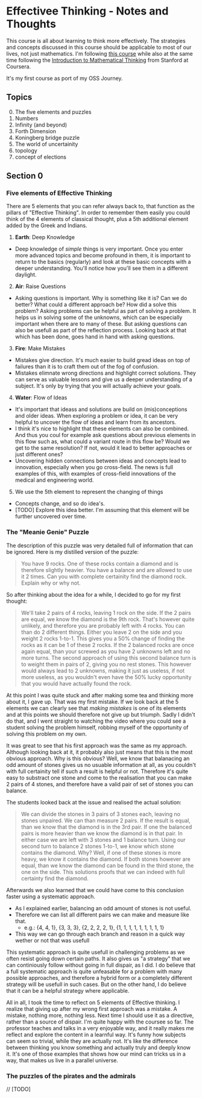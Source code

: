 # Effectivee Thinking - Notes and Thoughts

This course is all about learning to think more effectively. The strategies and concepts discussed in this course should be applicable to most of our lives, not just mathematics.
I'm following [this course](https://courses.edx.org/courses/UTAustinX/UT.9.01x/1T2014) while also at the same time following the [Introduction to Mathematical Thinking](https://www.coursera.org/course/maththink) from Stanford at Coursera.

It's my first course as port of my OSS Journey.

## Topics

0. The five elements and puzzles
1. Numbers
2. Infinity (and beyond)
3. Forth Dimension
4. Koningberg bridge puzzle
5. The world of uncertainity
6. topology
7. concept of elections

## Section 0

### Five elements of Effective Thinking

There are 5 elements that you can refer always back to, that function as the pillars of "Effective Thinking".
In order to remember them easily you could think of the 4 elements of classical thought, plus a 5th additional element added by the Greek and Indians.

1. **Earth**: Deep Knowledge
  + Deep knowledge of _simple_ things is very important. Once you enter more advanced topics and become profound in them, it is important to return to the basics (regularly) and look at these basic concepts with a deeper understanding. You'll notice how you'll see them in a different daylight.
2. **Air**: Raise Questions
  + Asking questions is important. Why is something like it is? Can we do better? What could a different approach be? How did a solve this problem? Asking problems can be helpful as part of solving a problem. It helps us in solving some of the unknowns, which can be especially important when there are to many of these. But asking questions can also be usefull as part of the reflection process. Looking back at that which has been done, goes hand in hand with asking questions.
3. **Fire**: Make Mistakes
  + Mistakes give direction. It's much easier to build gread ideas on top of failures than it is to craft them out of the fog of confusion.
  + Mistakes elimnate wrong directions and highlight correct solutions. They can serve as valuable lessons and give us a deeper understanding of a subject. It's only by trying that you will actually achieve your goals.
4. **Water**: Flow of Ideas
  + It's important that ideass and solutions are build on (mis)conceptions and older ideas. When exploring a problem or idea, it can be very helpful to uncover the flow of ideas and learn from its ancestors.
  + I think it's nice to highlight that these elements can also be combined. And thus you coul for example ask questions about previous elements in this flow such as, what could a variant route in this flow be? Would we get to the same resolution? If not, would it lead to better approaches or just different ones?
  + Uncovering hidden connections between ideas and concepts lead to innovation, especially when you go cross-field. The news is full examples of this, with examples of cross-field innovations of the medical and engineering world.
5. We use the 5th element to represent the changing of things
  + Concepts change, and so do idea's.
  + [TODO] Explore this idea better. I'm assuming that this element will be further uncovered over time.

### The "Meanie Genie" Puzzle

The description of this puzzle was very detailed full of information that can be ignored. Here is my distilled version of the puzzle:

> You have 9 rocks. One of these rocks contain a diamond and is therefore slightly heavier. You have a balance and are allowed to use it 2 times. Can you with complete certainity find the diamond rock. Explain why or why not.

So after thinking about the idea for a while, I decided to go for my first thought:

  > We'll take 2 pairs of 4 rocks, leaving 1 rock on the side. If the 2 pairs are equal, we know the diamond is the 9th rock. That's however quite unlikely, and therefore you are probably left with 4 rocks. You can than do 2 different things. Either you leave 2 on the side and you weight 2 rocks 1-to-1. This gives you a 50% change of finding the rocks as it can be 1 of these 2 rocks. If the 2 balanced rocks are once again equal, than your screwed as you have 2 unknowns left and no more turns. The second approach of using this second balance turn is to weight them in pairs of 2, giving you no rest stones. This however would always lead to 2 unknowns, making it just as useless, if not more useless, as you wouldn't even have the 50% lucky opportunity that you would have actually found the rock.

At this point I was quite stuck and after making some tea and thinking more about it, I gave up. That was my first mistake. If we look back at the 5 elements we can clearly see that _making mistakes_ is one of its elements and at this points we should therefore not give up but triumph. Sadly I didn't do that, and I went straight to watching the video where you could see a student solving the problem himself, robbing myself of the opportunity of solving this problem on my own.

It was great to see that his first approach was the same as my approach. Although looking back at it, it probably also just means that this is the most obvious approach. Why is this obvious? Well, we know that balanacing an odd amount of stones gives us no usuable information at all, as you couldn't with full certainity tell if such a result is helpful or not. Therefore it's quite easy to substract one stone and come to the realisation that you can make 2 pairs of 4 stones, and therefore have a valid pair of set of stones you can balance.

The students looked back at the issue and realised the actual solution:

> We can divide the stones in 3 pairs of 3 stones each, leaving no stones unpaired. We can than measure 2 pairs. If the result is equal, than we know that the diamond is in the 3rd pair. If one the balanced pairs is more heavier than we know the diamond is in that pair. In either case we are left with 3 stones and 1 balance turn. Using our second turn to balance 2 stones 1-to-1, we know which stone contains the diamond. Why? Well, if one of these stones is more heavy, we know it contains the diamond. If both stones however are equal, than we know the diamond can be found in the third stone, the one on the side. This solutions proofs that we can indeed with full certainty find the diamond.

Afterwards we also learned that we could have come to this conclusion faster using a systematic approach.

+ As I explained earlier, balancing an odd amount of stones is not useful.
+ Therefore we can list all different pairs we can make and measure like that.
  + e.g.: {4, 4, 1}, {3, 3, 3}, {2, 2, 2, 2, 1}, {1, 1, 1, 1, 1, 1, 1, 1, 1}
+ This way we can go through each branch and reason in a quick way wether or not that was usefull

This systematic approach is quite usefull in challenging problems as we often resist going down certain paths. It also gives us "a strategy" that we can continiously follow without going in full dispair, as I did. I do believe that a full systematic approach is quite unfeasable for a problem with many possible approaches, and therefore a hybrid form or a completely different strategy will be usefull in such cases. But on the other hand, I do believe that it can be a helpful strategy where applicable.

All in all, I took the time to reflect on 5 elements of Effective thinking. I realize that giving up after my wrong first approach was a mistake. A mistake, nothing more, nothing less. Next time I should use it as a directive, rather than a source of dispair. I'm quite happy with the coursee so far. The professor teaches and talks in a very enjoyable way, and it really makes me reflect and explore the content in a learnful way. It's funny how subjects can seem so trivial, while they are actually not. It's like the difference between thinking you know something and actually truly and deeply know it. It's one of those examples that shows how our mind can tricks us in a way, that makes us live in a parallel universe.

### The puzzles of the pirates and the admirals

// [TODO]
